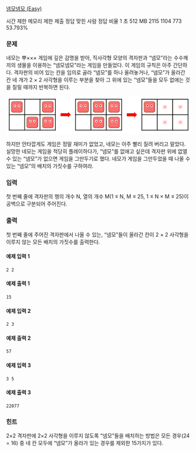 [넴모넴모 (Easy)](https://www.acmicpc.net/problem/14712)

시간 제한 메모리 제한 제출 정답 맞힌 사람 정답 비율
1 초 512 MB 2115 1104 773 53.793%

### 문제

네모는 뿌××× 게임에 깊은 감명을 받아, 직사각형 모양의 격자판과 “넴모”라는 수수께끼의 생물을 이용하는 “넴모넴모”라는 게임을 만들었다. 이 게임의 규칙은 아주 간단하다. 격자판의 비어 있는 칸을 임의로 골라 “넴모”를 하나 올려놓거나, “넴모”가 올라간 칸 네 개가 2 × 2 사각형을 이루는 부분을 찾아 그 위에 있는 “넴모”들을 모두 없애는 것을 질릴 때까지 반복하면 된다.

![image](image/image.png)

하지만 안타깝게도 게임은 정말 재미가 없었고, 네모는 아주 빨리 질려 버리고 말았다. 실망한 네모는 게임을 적당히 플레이하다가, “넴모”를 없애고 싶은데 격자판 위에 없앨 수 있는 “넴모”가 없으면 게임을 그만두기로 했다. 네모가 게임을 그만두었을 때 나올 수 있는 “넴모”의 배치의 가짓수를 구하여라.

### 입력

첫 번째 줄에 격자판의 행의 개수 N, 열의 개수 M(1 ≤ N, M ≤ 25, 1 ≤ N × M ≤ 25)이 공백으로 구분되어 주어진다.

### 출력

첫 번째 줄에 주어진 격자판에서 나올 수 있는, “넴모”들이 올라간 칸이 2 × 2 사각형을 이루지 않는 모든 배치의 가짓수를 출력한다.

#### 예제 입력 1

```
2 2
```

#### 예제 출력 1

```
15
```

#### 예제 입력 2

```
2 3
```

#### 예제 출력 2

```
57
```

#### 예제 입력 3

```
3 5
```

#### 예제 출력 3

```
22077
```

### 힌트

2×2 격자판에 2×2 사각형을 이루지 않도록 “넴모”들을 배치하는 방법은 모든 경우(24 = 16) 중 네 칸 모두에 “넴모”가 올라가 있는 경우를 제외한 15가지가 있다.
